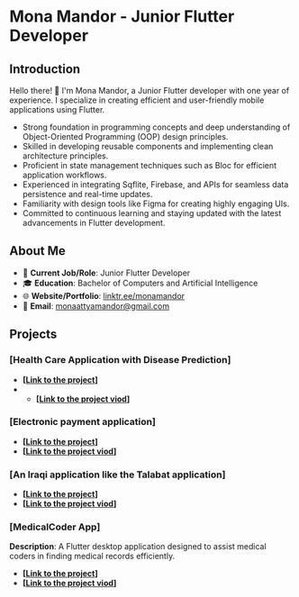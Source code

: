 # Mona Mandor - Junior Flutter Developer

## Introduction
Hello there! 👋 I'm Mona Mandor, a Junior Flutter developer with one year of experience. I specialize in creating efficient and user-friendly mobile applications using Flutter.

- Strong foundation in programming concepts and deep understanding of Object-Oriented Programming (OOP) design principles.
- Skilled in developing reusable components and implementing clean architecture principles.
- Proficient in state management techniques such as Bloc for efficient application workflows.
- Experienced in integrating Sqflite, Firebase, and APIs for seamless data persistence and real-time updates.
- Familiarity with design tools like Figma for creating highly engaging UIs.
- Committed to continuous learning and staying updated with the latest advancements in Flutter development.

## About Me
- 💼 **Current Job/Role**: Junior Flutter Developer
- 🎓 **Education**: Bachelor of Computers and Artificial Intelligence
- 🌐 **Website/Portfolio**: [linktr.ee/monamandor](linktr.ee/monamandor)
- 📧 **Email**: monaattyamandor@gmail.com

## Projects
### [Health Care Application with Disease Prediction]
- **[[Link to the project](https://github.com/MonaMandor/Health-Care-Application-with-Disease-Prediction)]**
- - **[[Link to the project viod](https://drive.google.com/file/d/1IBGNZOK9Kv2e97lHojC6s-KzCjAOoa_v/view)]**


### [Electronic payment application]
- **[[Link to the project](https://github.com/MonaMandor/bdaity_pay.git)]**
- **[[Link to the project viod](https://drive.google.com/drive/folders/1K7hMG_oX_0lSYwluQIjjUJbtl3xd7etq)]**

### [An Iraqi application like the Talabat application]
- **[[Link to the project](https://github.com/MonaMandor/El-wadah.git)]**
- **[[Link to the project viod](https://drive.google.com/file/d/1OoF2RqvcOcZnQt3vTK6feC1GmYhUq7eK/view)]**

### [MedicalCoder App]
 **Description**: A Flutter desktop application designed to assist medical coders in finding medical records efficiently.
- **[[Link to the project](https://github.com/MonaMandor/Coder.git)]**
- **[[Link to the project viod](https://drive.google.com/file/d/1QvvAphRv8D5uEcIizqp6lKiza_1NIzlL/view?usp=sharing)]**
